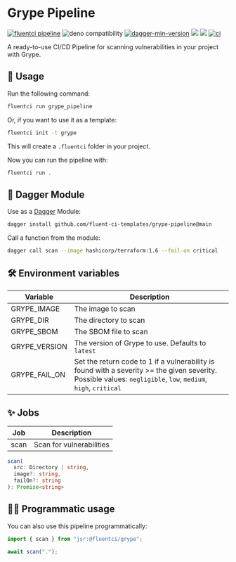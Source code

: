 # Grype Pipeline

[![fluentci pipeline](https://img.shields.io/badge/dynamic/json?label=pkg.fluentci.io&labelColor=%23000&color=%23460cf1&url=https%3A%2F%2Fapi.fluentci.io%2Fv1%2Fpipeline%2Fgrype_pipeline&query=%24.version)](https://pkg.fluentci.io/grype_pipeline)
![deno compatibility](https://shield.deno.dev/deno/^1.41)
[![dagger-min-version](https://img.shields.io/badge/dagger-v0.10.0-blue?color=3D66FF&labelColor=000000)](https://dagger.io)
[![](https://jsr.io/badges/@fluentci/grype)](https://jsr.io/@fluentci/grype)
[![](https://img.shields.io/codecov/c/gh/fluent-ci-templates/grype-pipeline)](https://codecov.io/gh/fluent-ci-templates/grype-pipeline)
[![ci](https://github.com/fluent-ci-templates/grype-pipeline/actions/workflows/ci.yml/badge.svg)](https://github.com/fluent-ci-templates/grype-pipeline/actions/workflows/ci.yml)

A ready-to-use CI/CD Pipeline for scanning vulnerabilities in your project with Grype.

## 🚀 Usage

Run the following command:

```bash
fluentci run grype_pipeline
```

Or, if you want to use it as a template:

```bash
fluentci init -t grype
```

This will create a `.fluentci` folder in your project.

Now you can run the pipeline with:

```bash
fluentci run .
```

## 🧩 Dagger Module

Use as a [Dagger](https://dagger.io) Module:

```bash
dagger install github.com/fluent-ci-templates/grype-pipeline@main
```

Call a function from the module:

```bash
dagger call scan --image hashicorp/terraform:1.6 --fail-on critical
```

## 🛠️ Environment variables

| Variable                | Description                                       |
| ----------------------- | ------------------------------------------------- |
| GRYPE_IMAGE             | The image to scan                                 |
| GRYPE_DIR               | The directory to scan                              |
| GRYPE_SBOM              | The SBOM file to scan                              |
| GRYPE_VERSION           | The version of Grype to use. Defaults to `latest` |
| GRYPE_FAIL_ON           | Set the return code to 1 if a vulnerability is found with a severity >= the given severity. Possible values: `negligible`, `low`, `medium`, `high`, `critical` |

## ✨ Jobs

| Job      | Description                  |
| -------- | ---------------------------- |
| scan     | Scan for vulnerabilities     |

```typescript
scan(
  src: Directory | string,
  image?: string,
  failOn?: string
): Promise<string>
```

## 👨‍💻 Programmatic usage

You can also use this pipeline programmatically:

```ts
import { scan } from "jsr:@fluentci/grype";

await scan(".");
```
